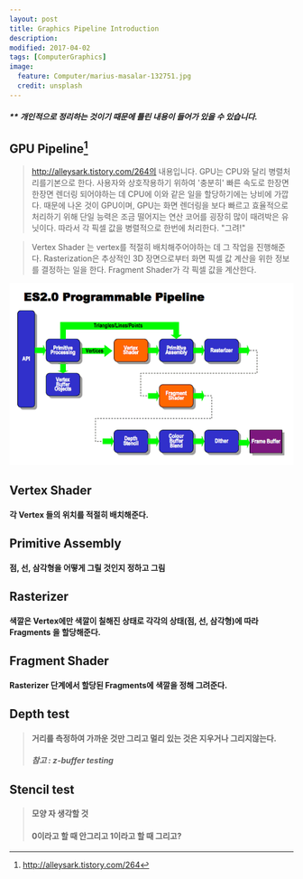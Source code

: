 ```yaml
---
layout: post
title: Graphics Pipeline Introduction
description:
modified: 2017-04-02
tags: [ComputerGraphics]
image:
  feature: Computer/marius-masalar-132751.jpg
  credit: unsplash
---
```

##### ** 개인적으로 정리하는 것이기 때문에 틀린 내용이 들어가 있을 수 있습니다.

## GPU Pipeline[^1]
> http://alleysark.tistory.com/264의 내용입니다.
> GPU는 CPU와 달리 병렬처리를기본으로 한다.
> 사용자와 상호작용하기 위하여 '충분히' 빠른 속도로 한장면 한장면 렌더링 되어야하는 데 CPU에 이와 같은 일을 할당하기에는 낭비에 가깝다.
> 때문에 나온 것이 GPU이며, GPU는 화면 렌더링을 보다 빠르고 효율적으로 처리하기 위해 단일 능력은 조금 떨어지는 연산 코어를 굉장히 많이 때려박은 유닛이다. 따라서 각 픽셀 값을 병렬적으로 한번에 처리한다. "그려!"

> Vertex Shader 는 vertex를 적절히 배치해주어야하는 데 그 작업을 진행해준다.
> Rasterization은 추상적인 3D 장면으로부터 화면 픽셀 값 계산을 위한 정보를 결정하는 일을 한다.
> Fragment Shader가 각 픽셀 값을 계산한다.

[^1]: http://alleysark.tistory.com/264

![OpenGL ES 2.0 Pipeline](/images/CG/opengles_20_pipeline.gif)
## Vertex Shader
#### 각 Vertex 들의 위치를 적절히 배치해준다.

## Primitive Assembly
#### 점, 선, 삼각형을 어떻게 그릴 것인지 정하고 그림

## Rasterizer
#### 색깔은 Vertex에만 색깔이 칠해진 상태로 각각의 상태(점, 선, 삼각형)에 따라 Fragments 을 할당해준다.

## Fragment Shader
#### Rasterizer 단계에서 할당된 Fragments에 색깔을 정해 그려준다.

## Depth test
> #### 거리를 측정하여 가까운 것만 그리고 멀리 있는 것은 지우거나 그리지않는다.
> ##### 참고 : z-buffer testing

## Stencil test
> #### 모양 자 생각할 것
> #### 0이라고 할 때 안그리고 1이라고 할 때 그리고?
